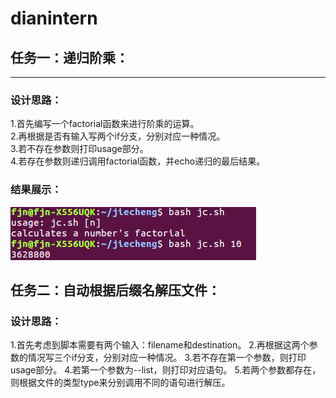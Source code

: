 # dianintern
## 任务一：递归阶乘：
------
### 设计思路：
  1.首先编写一个factorial函数来进行阶乘的运算。<br>
  2.再根据是否有输入写两个if分支，分别对应一种情况。<br>
  3.若不存在参数则打印usage部分。<br>
  4.若存在参数则递归调用factorial函数，并echo递归的最后结果。<br>
### 结果展示：
![image](https://github.com/310614/dianintern/blob/master/jc.png)
  
  
## 任务二：自动根据后缀名解压文件：
### 设计思路：
  1.首先考虑到脚本需要有两个输入：filename和destination。
  2.再根据这两个参数的情况写三个if分支，分别对应一种情况。
  3.若不存在第一个参数，则打印usage部分。
  4.若第一个参数为--list，则打印对应语句。
  5.若两个参数都存在，则根据文件的类型type来分别调用不同的语句进行解压。
